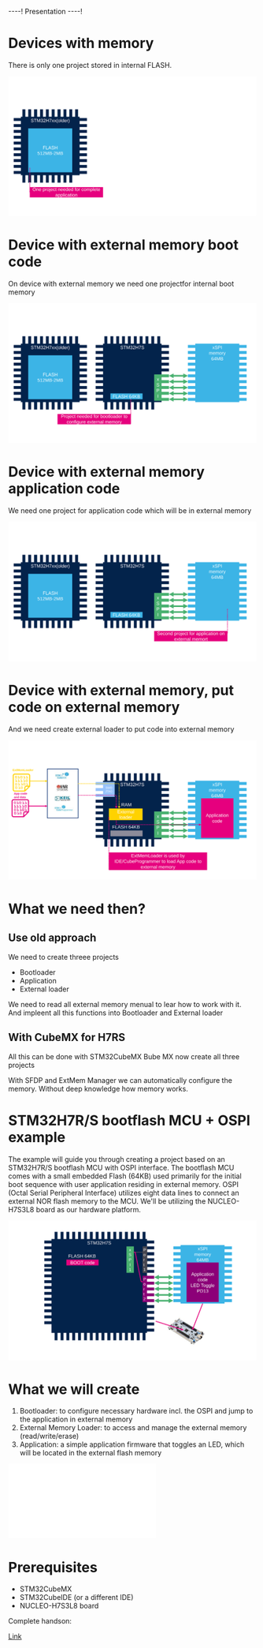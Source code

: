 ----!
Presentation
----!

# Devices with memory

There is only one project stored in internal FLASH.

![extloader](./img/Slide4.svg)

# Device with external memory boot code

On device with external memory we need one projectfor internal boot memory

![extloader](./img/Slide5.svg)

# Device with external memory application code

We need one project for application code which will be in external memory

![extloader](./img/Slide6.svg)

# Device with external memory, put code on external memory

And we need create external loader to put code into external memory


![extloader](./img/Slide20.svg)

# What we need then?

## Use old approach

We need to create threee projects
- Bootloader
- Application
- External loader

We need to read all external memory menual to lear how to work with it. And impleent all this functions into Bootloader and External loader

## With CubeMX for H7RS

All this can be done with STM32CubeMX
Bube MX now create all three projects

With SFDP and ExtMem Manager we can automatically configure the memory. Without deep knowledge how memory works. 


# STM32H7R/S bootflash MCU + OSPI example

The example will guide you through creating a project based on an STM32H7R/S bootflash MCU with OSPI interface.
The bootflash MCU comes with a small embedded Flash (64KB) used primarily for the initial boot sequence with user application residing in external memory.
OSPI (Octal Serial Peripheral Interface) utilizes eight data lines to connect an external NOR flash memory to the MCU.
We'll be utilizing the NUCLEO-H7S3L8 board as our hardware platform.

![extloader](./img/Slide2.svg)


# What we will create

1. Bootloader: to configure necessary hardware incl. the OSPI and jump to the application in external memory
2. External Memory Loader: to access and manage the external memory (read/write/erase)
3. Application: a simple application firmware that toggles an LED, which will be located in the external flash memory

![extloader](./img/bal.json)

# Prerequisites

- STM32CubeMX
- STM32CubeIDE (or a different IDE)
- NUCLEO-H7S3L8 board

Complete handson:

[Link](https://github.com/ST-TOMAS-Examples-ExtMem/stm32h7rs_ospi)